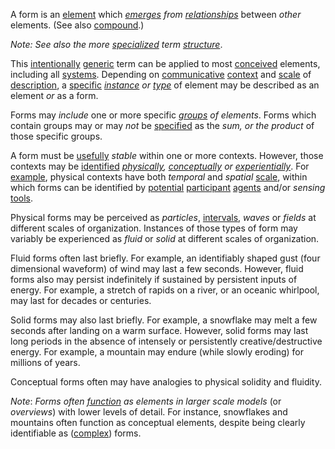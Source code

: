 A form is an [element](https://github.com/gcassel/Modular-Organization-Terminology/blob/master/terms/element.md) which *[emerges](https://github.com/gcassel/Modular-Organization-Terminology/blob/master/terms/emergence.md) from* *[relationships](https://github.com/gcassel/Modular-Organization-Terminology/blob/master/terms/relationship.md)* between *other* elements.  (See also [compound](https://github.com/gcassel/Modular-Organization-Terminology/blob/master/terms/compound.md).) 

*Note: See also the more [specialized](https://github.com/gcassel/Modular-Organization-Terminology/blob/master/terms/specialize.md) term [structure](https://github.com/gcassel/Modular-Organization-Terminology/blob/master/terms/structure.md)*. 

This [intentionally](https://github.com/gcassel/Modular-Organization-Terminology/blob/master/terms/intention.md) [generic](https://github.com/gcassel/Modular-Organization-Terminology/blob/master/terms/generic.md) term can be applied to most [conceived](https://github.com/gcassel/Modular-Organization-Terminology/blob/master/terms/concept.md) elements, including all [systems](https://github.com/gcassel/Modular-Organization-Terminology/blob/master/terms/system.md).  Depending on [communicative](https://github.com/gcassel/Modular-Organization-Terminology/blob/master/terms/communication.md) [context](https://github.com/gcassel/Modular-Organization-Terminology/blob/master/terms/context.md) and [scale](https://github.com/gcassel/Modular-Organization-Terminology/blob/master/terms/scale.md) of [description](https://github.com/gcassel/Modular-Organization-Terminology/blob/master/terms/description.md), a [specific](https://github.com/gcassel/Modular-Organization-Terminology/blob/master/terms/specific.md) *[instance](https://github.com/gcassel/Modular-Organization-Terminology/blob/master/terms/instance.md) or [type](https://github.com/gcassel/Modular-Organization-Terminology/blob/master/terms/type.md)* of element may be described as an element *or* as a form.

Forms may *include* one or more specific *[groups](https://github.com/gcassel/Modular-Organization-Terminology/blob/master/terms/group.md) of elements*.  Forms which contain groups may or may *not* be [specified](https://github.com/gcassel/Modular-Organization-Terminology/blob/master/terms/specification.md) as the *sum, or the product* of those specific groups.

A form must be [usefully](https://github.com/gcassel/Modular-Organization-Terminology/blob/master/terms/use.md) *stable* within one or more contexts.  However, those contexts may be [identified](https://github.com/gcassel/Modular-Organization-Terminology/blob/master/terms/identify.md) *[physically](https://github.com/gcassel/Modular-Organization-Terminology/blob/master/terms/physical.md), [conceptually](https://github.com/gcassel/Modular-Organization-Terminology/blob/master/terms/concept.md) or [experientially](https://github.com/gcassel/Modular-Organization-Terminology/blob/master/terms/experience.md)*.  For [example](https://github.com/gcassel/Modular-Organization-Terminology/blob/master/terms/example.md), physical contexts have both *temporal* and *spatial* [scale](https://github.com/gcassel/Modular-Organization-Terminology/blob/master/terms/scale.md), within which forms can be identified by [potential](https://github.com/gcassel/Modular-Organization-Terminology/blob/master/terms/potential.md) [participant](https://github.com/gcassel/Modular-Organization-Terminology/blob/master/terms/participation.md) [agents](https://github.com/gcassel/Modular-Organization-Terminology/blob/master/terms/agent.md) and/or *sensing* [tools](https://github.com/gcassel/Modular-Organization-Terminology/blob/master/terms/tool.md).  

Physical forms may be perceived as *particles*, [intervals](https://github.com/gcassel/Modular-Organization-Terminology/blob/master/terms/interval.md), *waves* or *fields* at different scales of organization.  Instances of those types of form may variably be experienced as *fluid* or *solid* at different scales of organization.  

Fluid forms often last briefly.  For example, an identifiably shaped gust (four dimensional waveform) of wind may last a few seconds.  However, fluid forms also may persist indefinitely if sustained by persistent inputs of energy.  For example, a stretch of rapids on a river, or an oceanic whirlpool, may last for decades or centuries.  

Solid forms may also last briefly.  For example, a snowflake may melt a few seconds after landing on a warm surface.  However, solid forms may last long periods in the absence of intensely or persistently creative/destructive energy.  For example, a mountain may endure (while slowly eroding) for millions of years.   

Conceptual forms often may have analogies to physical solidity and fluidity.

*Note*:  **Forms often *[function](https://github.com/gcassel/Modular-Organization-Terminology/blob/master/terms/function.md) as elements** in larger scale models* (or *overviews*) with lower levels of detail.  For instance, snowflakes and mountains often function as conceptual elements, despite being clearly identifiable as ([complex](https://github.com/gcassel/Modular-Organization-Terminology/blob/master/terms/complex.md)) forms.
